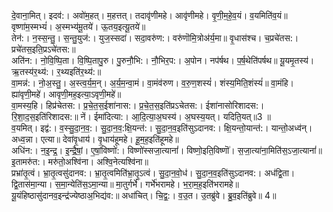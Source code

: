 

  
दे॒वाना॒मित्। इदव॑:। अवो॑म॒हत्। म॒हत्तत्। तदावृ॑णीमहे। आवृ॑णीमहे। वृ॒णी॒म॒हे॒व॒यं। व॒यमिति॑व॒यं॥ वृष्णा॑म॒स्मभ्यं॑। अ॒स्मभ्य॑मू॒तये॑। ऊ॒तय॒इत्यू॒तये॑॥  
तेन॑:। न॒स्स॒न्तु॒। स॒न्तु॒युज॑:। युज॒स्सदा॑। सदा॒वरु॑ण:। वरु॑णॊमि॒त्रोअ॑र्य॒मा॥ वृ॒धास॑श्च। च॒प्रचे॑तस:। प्रचे॑तस॒इति॒प्रऽचे॑तस:॥  
अति॑न:। नो॒वि॒ष्पि॒ता। वि॒ष्पि॒तापु॒रु। पु॒रुनौ॒भि:। नौ॒भिर॒प:। अ॒पोन। नप॑र्षथ। प॒र्ष॒थेति॑पर्षथ॥ यू॒यमृ॒तस्य॑। ऋ॒तस्य॑र॒थ्य॑:। र॒थ्यइति॑र॒थ्य॑:॥  
वा॒मन्न॑:। नो॒अ॒स्तु॒। अ॒स्त्व॒र्य॒म॒न्। अ॒र्य॒म॒न्वा॒मं। वा॒मंव॑रुण। व॒रु॒ण॒शस्यं॑। शंस्य॒मिति॒शंस्यं॑॥ वा॒मंहि। ह्या॑वृणी॒महे॑। आवृणी॒मह॒इत्या॒ऽवृणी॒महे॑॥  
वा॒मस्य॒हि। हिप्र॑चेतस:। प्र॒चे॒त॒स॒ईशा॑नास:। प्र॒चे॒त॒स॒इति॑प्रऽचेतस:। ईशा॑नासोरिशादस:। रि॒शा॒द॒स॒इति॑रिशादस:॥ नें। ईमा॑दित्या:। आ॒दि॒त्या॒अ॒घस्य॑। अ॒घस्य॒यत्। यदिति॒यत्॥3 ॥  
व॒यमित्। इद्व॑:। व॒स्सु॒दा॒न॒व॒:। सु॒दा॒न॒व॒:क्षि॒यन्त॑:। सु॒दा॒न॒व॒इति॑सुऽदानव:। क्षि॒यन्तो॒यान्त॑:। यान्तो॒अध्व॑न्। अध्व॒न्ना। एत्या॥ देवा॑वृ॒धाय॑। वृ॒धाय॑हूमहे। हू॒म॒ह॒इति॑हूमहे॥  
अधि॑न:। न॒इ॒न्द्र॒। इ॒न्द्रै॒षां॒। ए॒षां॒विष्णो॑:। विष्णो॑स्सजा॒त्यानां॑। विष्णो॒इति॒विष्णॊ॑। स॒जा॒त्या॑ना॒मिति॑स॒ऽजा॒त्यानां॑॥ इ॒तामरु॑त:। मरु॑तो॒अश्वि॑ना। अश्वि॒नेत्यश्वि॑ना॥  
प्रभ्रा॑तृ॒त्वं। भ्रा॒तृ॒त्वसु॑दानव:। भ्रा॒तृ॒त्वमिति॑भ्रा॒तृ॒ऽत्वं। सु॒दा॒न॒वो॒ध॑। सु॒दा॒न॒व॒इति॑सुऽदानव:। अध॑द्वि॒ता। द्वि॒तास॑मा॒न्या। स॒मा॒न्येति॑स॒ऽमा॒न्या॥ मा॒तुर्गर्भे॑। गर्भे॑भरामहे। भ॒रा॒म॒ह॒इति॑भरामहे॥  
यू॒यंहिष्ठासु॑दानव॒इन्द्र॑ज्येष्ठाअ॒भिद्य॑व:॥ अधा॑चित्। चि॒द्व॒:। व॒उ॒त। उ॒तब्रु॑वे। ब्रु॒व॒इति॑ब्रुवे॥ 4॥  
